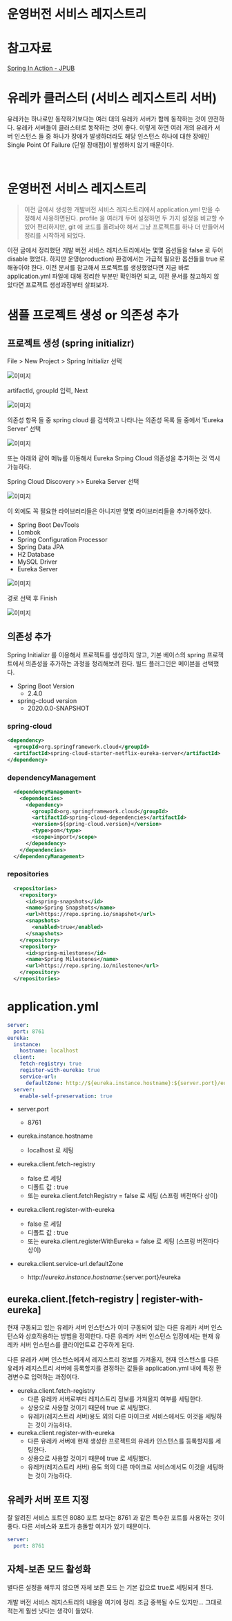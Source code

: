 # 운영버전 서비스 레지스트리

# 참고자료

[Spring In Action - JPUB](http://www.yes24.com/Product/Goods/92436123?OzSrank=2)



# 유레카 클러스터 (서비스 레지스트리 서버)

유레카는 하나로만 동작하기보다는 여러 대의 유레카 서버가 함께 동작하는 것이 안전하다. 유레카 서버들이 클러스터로 동작하는 것이 좋다. 이렇게 하면 여러 개의 유레카 서버 인스턴스 들 중 하나가 장애가 발생하더라도 해당 인스턴스 하나에 대한  장애인 Single Point Of Failure (단일 장애점)이 발생하지 않기 때문이다.

‌

# 운영버전 서비스 레지스트리

> 이전 글에서 생성한 개발버전 서비스 레지스트리에서 application.yml 만을 수정해서 사용하면된다. profile 을 여러개 두어 설정하면 두 가지 설정을 비교할 수 있어 편리하지만, git 에 코드를 올려놔야 해서 그냥 프로젝트를 하나 더 만들어서 정리를 시작하게 되었다.

이전 글에서 정리했던 개발 버전 서비스 레지스트리에서는 몇몇 옵션들을 false 로 두어 disable 했었다. 하지만 운영(production) 환경에서는 가급적 필요한 옵션들을 true 로 해놓아야 한다. 이전 문서를 참고해서 프로젝트를 생성했었다면 지금 바로 application.yml 파일에 대해 정리한 부분만 확인하면 되고, 이전 문서를 참고하지 않았다면 프로젝트 생성과정부터 살펴보자. 

# 샘플 프로젝트 생성 or 의존성 추가‌

## 프로젝트 생성 (spring initializr)

File > New Project > Spring Initializr 선택

![이미지](./img/3-1.png)

artifactId, groupId 입력, Next

![이미지](./img/3-2.png)

  

의존성 항목 들 중 spring cloud 를 검색하고 나타나는 의존성 목록 들 중에서 'Eureka Server' 선택  

![이미지](./img/3-3.png)

  

또는 아래와 같이 메뉴를 이동해서 Eureka Srping Cloud 의존성을 추가하는 것 역시 가능하다.

Spring Cloud Discovery >> Eureka Server  선택

![이미지](./img/3-4.png)

  

이 외에도 꼭 필요한 라이브러리들은 아니지만 몇몇 라이브러리들을 추가해주었다. ‌

- Spring Boot DevTools
- Lombok
- Spring Configuration Processor
- Spring Data JPA
- H2 Database
- MySQL Driver
- Eureka Server

![이미지](./img/3-5.png)



경로 선택 후 Finish

![이미지](./img/3-6.png)



## 의존성 추가

Spring Initializr 를 이용해서 프로젝트를 생성하지 않고, 기본 베이스의 spring 프로젝트에서 의존성을 추가하는 과정을 정리해보려 한다. 빌드 플러그인은 메이븐을 선택했다.

- Spring Boot Version
  - 2.4.0
- spring-cloud version
  - 2020.0.0-SNAPSHOT

### spring-cloud

```xml
<dependency>
  <groupId>org.springframework.cloud</groupId>
  <artifactId>spring-cloud-starter-netflix-eureka-server</artifactId>
</dependency>
```



### dependencyManagement

```xml
  <dependencyManagement>
    <dependencies>
      <dependency>
        <groupId>org.springframework.cloud</groupId>
        <artifactId>spring-cloud-dependencies</artifactId>
        <version>${spring-cloud.version}</version>
        <type>pom</type>
        <scope>import</scope>
      </dependency>
    </dependencies>
  </dependencyManagement>
```



### repositories

```xml
  <repositories>
    <repository>
      <id>spring-snapshots</id>
      <name>Spring Snapshots</name>
      <url>https://repo.spring.io/snapshot</url>
      <snapshots>
        <enabled>true</enabled>
      </snapshots>
    </repository>
    <repository>
      <id>spring-milestones</id>
      <name>Spring Milestones</name>
      <url>https://repo.spring.io/milestone</url>
    </repository>
  </repositories>
```



# application.yml

```yaml
server:
  port: 8761
eureka:
  instance:
    hostname: localhost
  client:
    fetch-registry: true
    register-with-eureka: true
    service-url:
      defaultZone: http://${eureka.instance.hostname}:${server.port}/eureka
  server:
    enable-self-preservation: true
```



- server.port
  - 8761

- eureka.instance.hostname 
  - localhost 로 세팅

- eureka.client.fetch-registry
  - false 로 세팅
  - 디폴트 값 : true
  - 또는 eureka.client.fetchRegistry = false 로 세팅 (스프링 버전마다 상이)

- eureka.client.register-with-eureka
  - false 로 세팅 
  - 디폴트 값 : true
  - 또는 eureka.client.registerWithEureka = false 로 세팅 (스프링 버전마다 상이)

- eureka.client.service-url.defaultZone
  - http://${eureka.instance.hostname}:${server.port}/eureka



## eureka.client.[fetch-registry | register-with-eureka]

현재 구동되고 있는 유레카 서버 인스턴스가 이미 구동되어 있는 다른 유레카 서버 인스턴스와 상호작용하는 방법을 정의한다. 다른 유레카 서버 인스턴스 입장에서는 현재 유레카 서버 인스턴스를 클라이언트로 간주하게 된다.  ‌

다른 유레카 서버 인스턴스에게서 레지스트리 정보를 가져올지, 현재 인스턴스를 다른 유레카 레지스트리 서버에 등록할지를 결정하는 값들을 application.yml 내에 특정 환경변수로 입력하는 과정이다.  

- eureka.client.fetch-registry
  - 다른 유레카 서버로부터 레지스트리 정보를 가져올지 여부를 세팅한다.
  - 상용으로 사용할 것이기 때문에 true 로 세팅했다.
  - 유레카(레지스트리 서버)용도 외의 다른 마이크로 서비스에서도 이것을 세팅하는 것이 가능하다.
- eureka.client.register-with-eureka
  - 다른 유레카 서버에 현재 생성한 프로젝트의 유레카 인스턴스를 등록할지를 세팅한다.
  - 상용으로 사용할 것이기 때문에 true 로 세팅했다.
  - 유레카(레지스트리 서버) 용도 외의 다른 마이크로 서비스에서도 이것을 세팅하는 것이 가능하다.



## 유레카 서버 포트 지정

잘 알려진 서비스 포트인 8080 포트 보다는 8761 과 같은 특수한 포트를 사용하는 것이 좋다. 다른 서비스와 포트가 충돌할 여지가 있기 때문이다.

```yaml
server:
  port: 8761
```



## 자체-보존 모드 활성화

별다른 설정을 해두지 않으면 자체 보존 모드 는 기본 값으로 true로 세팅되게 된다.  ‌

개발 버전 서비스 레지스트리의 내용을 여기에 정리. 조금 중복될 수도 있지만... 그대로 적는게 훨씬 낫다는 생각이 들었다.  

